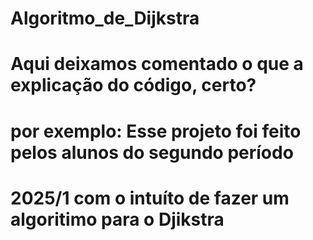 # Algoritmo_de_Dijkstra

# Aqui deixamos comentado o que a explicação do código, certo?
# por exemplo: Esse projeto foi feito pelos alunos do segundo período
# 2025/1 com o intuíto de fazer um algoritimo para o Djikstra 
